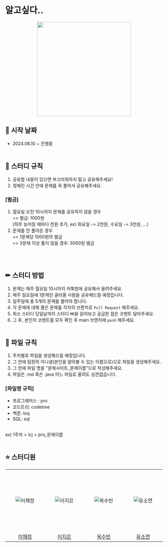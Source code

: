 # 알고싶다..
<p align = "center">
  <img src="https://github.com/Algo-sipda/.github/assets/112626357/e9b74137-c997-46d5-a631-21b17c215bdb" width="300px" height=auto />
</p>

## 📆 시작 날짜
- 2024.06.10 ~ 진행중
<br/><br/>

## 📝 스터디 규칙
1. 공유할 내용이 있으면 부끄러워하지 말고 공유해주세요!
2. 정해진 시간 안에 문제를 꼭 풀어서 공유해주세요.

### [벌금]
1. 월요일 오전 10시까지 문제를 공유하지 않을 경우<br/>
   => 벌금: 1000원<br/>
   (하루 늦어질 때마다 천원 추가, ex) 화요일 -> 2천원, 수요일 -> 3천원, ...)
3. 문제를 안 풀어온 경우<br/>
   => 1문제당 1000원의 벌금<br/>
   => 3문제 이상 풀지 않을 경우: 5000원 벌금

<br/><br/>

## ✏ 스터디 방법
1. 문제는 매주 월요일 10시까지 카톡방에 공유해서 올려주세요.
2. 매주 일요일에 1문제만 골라올 사람을 공유해드릴 예정입니다.
3. 일주일에 총 5개의 문제를 풀어야 합니다.
4. 각 문제에 대해 풀은 문제를 각자의 브랜치로 `Pull Request` 해주세요.
5. 최소 스터디 당일날까지 스터디 `MR`을 읽어보고 궁금한 점은 코멘트 달아주세요.
6. 그 후, 본인의 코멘트를 모두 확인 후 main 브랜치에 `push` 해주세요.
<br/><br/>

## 📂 파일 규칙
1. 주차별로 파일을 생성해드릴 예정입니다.
2. 그 안에 팀원의 이니셜(본인을 알아볼 수 있는 이름으로)으로 파일을 생성해주세요.
3. 그 안에 파일 명을 "문제사이트_문제이름"으로 작성해주세요.
4. 파일은 .md 혹은 .java 어느 파일로 올려도 상관없습니다.

### [파일명 규칙]
- 프로그래머스 : pro
- 코드트리: codetree
- 백준: boj
- SQL: sql
  
<br/>
ex) 1주차 > lcj > pro_문제이름

<br/>
<br/>

## ⭐️ 스터디원

<table align="center" stlye="width: 80%; table-layout: fixed;">
  <tr align="center">
    <td style="text-align: center;" width="200" height="200"><img src="https://avatars.githubusercontent.com/u/112626357" alt="이채정" ></td>
    <td style="text-align: center;" width="200" height="200"><img src="https://avatars.githubusercontent.com/u/78905126" alt="이지은" ></td>
    <td style="text-align: center;" width="200" height="200"><img src="https://avatars.githubusercontent.com/u/12527782" alt="옥수빈" ></td>
    <td style="text-align: center;" width="200" height="200"><img src="https://avatars.githubusercontent.com/u/28840207" alt="유소연" ></td>
  </tr>
  <tr  align="center">
    <td style="text-align: center;" ><a href="https://github.com/chaejeong-lee">이채정</a></td>
    <td style="text-align: center;"><a href="https://github.com/jini11">이지은</a></td>
    <td style="text-align: center;"><a href="https://github.com/Endura0535">옥수빈</a></td>
    <td style="text-align: center;"><a href="https://github.com/loverduck">유소연</a></td>
  </tr>
</table>
